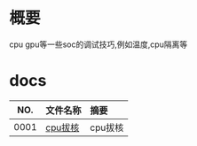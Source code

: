 # 概要

cpu gpu等一些soc的调试技巧,例如温度,cpu隔离等

# docs

NO.|文件名称|摘要
:--:|:--|:--
0001| [cpu拔核](soc/0001_cpu.md) | cpu拔核